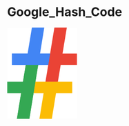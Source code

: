 # Google_Hash_Code




<img src="https://github.com/anuj0809/Google_Hash_Code/blob/master/icon.png" />
